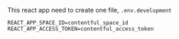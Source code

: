 This react app need to create one file, `.env.development`

```
REACT_APP_SPACE_ID=contentful_space_id
REACT_APP_ACCESS_TOKEN=contentful_access_token
```